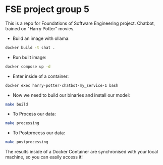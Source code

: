 # FSE project group 5

This is a repo for Foundations of Software Engineering project.
Chatbot, trained on "Harry Potter" movies.

- Build an image with ollama:
```bash
docker build -t chat .
``` 
- Run built image:
```bash
docker compose up -d
``` 
- Enter inside of a container:
```bash
docker exec harry-potter-chatbot-my_service-1 bash
```

- Now we need to build our binaries and install our model:
```bash
make build
```

- To Process our data:
```bash
make processing
```

- To Postprocess our data:
```bash
make postprocessing
```

The results inside of a Docker Container are synchronised with your local machine, so you can easily access it!